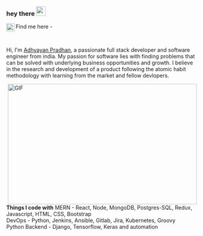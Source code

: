 ### hey there <img src="https://media.giphy.com/media/hvRJCLFzcasrR4ia7z/giphy.gif" width="25px">

Find me here -
<a href="https://www.linkedin.com/in/pradhan-adhyayan/">
<img align="left" alt="Adhyayan's LinkedIN" width="22px" src="https://raw.githubusercontent.com/peterthehan/peterthehan/master/assets/linkedin.svg" />
</a>

<br />

Hi, I'm [Adhyayan Pradhan](#), a passionate full stack developer and software engineer from india. My passion for software lies with finding problems that can be solved with underlying business opportunities and growth. I believe in the research and development of a product following the atomic habit methodology with learning from the market and fellow devlopers.

  <img align="right" alt="GIF" src="https://github.com/abhisheknaiidu/abhisheknaiidu/blob/master/code.gif?raw=true" width="500" height="320" />

**Things I code with**
MERN - React, Node, MongoDB, Postgres-SQL, Redux, Javascript, HTML, CSS, Bootstrap
<br />
DevOps - Python, Jenkins, Ansible, Gitlab, Jira, Kubernetes, Groovy
<br />
Python Backend - Django, Tensorflow, Keras and automation
